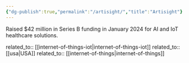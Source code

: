 ```yaml
---
{"dg-publish":true,"permalink":"/artisight/","title":"Artisight"}
---
```



Raised $42 million in Series B funding in January 2024 for AI and IoT healthcare solutions.

related_to:: [[internet-of-things-iot\|internet-of-things-iot]]
related_to:: [[usa\|USA]]
related_to:: [[internet-of-things\|internet-of-things]]
